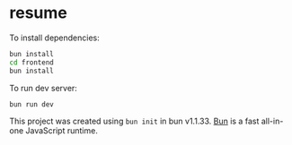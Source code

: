# resume

To install dependencies:

```bash
bun install
cd frontend 
bun install
```

To run dev server:

```bash
bun run dev
```

This project was created using `bun init` in bun v1.1.33. [Bun](https://bun.sh) is a fast all-in-one JavaScript runtime.
